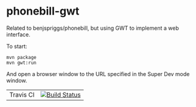 # phonebill-gwt
Related to benjspriggs/phonebill, but using GWT to implement a web interface.

To start:
```
mvn package
mvn gwt:run
```

And open a browser window to the URL specified in the Super Dev mode window.

| | |
|---|---|
| Travis CI | [![Build Status](https://travis-ci.com/benjspriggs/phonebill-gwt.svg?token=bmaxgzYYR9V3NTLzRd1p&branch=master)](https://travis-ci.com/benjspriggs/phonebill-gwt) |
